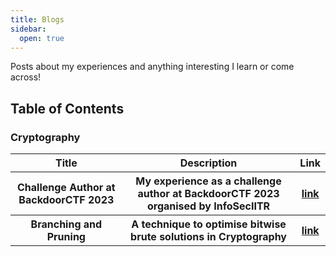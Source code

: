 ```yaml
---
title: Blogs
sidebar:
  open: true
---
```


Posts about my experiences and anything interesting I learn or come across!

## Table of Contents

### Cryptography 
<table>
  <tr>
    <th>Title</th>
    <th>Description</th>
    <th>Link</th>
  </tr>
  <tr>
    <th>Challenge Author at BackdoorCTF 2023</th>
    <th>My experience as a challenge author at BackdoorCTF 2023 organised by InfoSecIITR</th>
    <th><a href="./backdoorctf2023">link</a></th>
  </tr>
  <tr>
    <th>Branching and Pruning</th>
    <th>A technique to optimise bitwise brute solutions in Cryptography</th>
    <th><a href="./branching_and_pruning">link</a></th>
  </tr>
</table>
